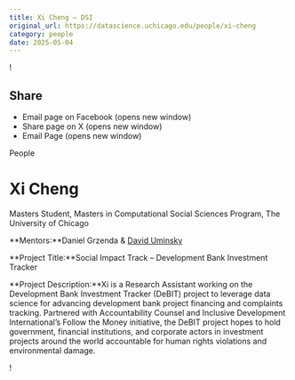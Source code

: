 ```yaml
---
title: Xi Cheng – DSI
original_url: https://datascience.uchicago.edu/people/xi-cheng
category: people
date: 2025-05-04
---
```


<!-- Table-like structure detected -->

!

## Share

* Email page on Facebook (opens new window)
* Share page on X (opens new window)
* Email Page (opens new window)

<!-- Table-like structure detected -->

People

# Xi Cheng

Masters Student, Masters in Computational Social Sciences Program, The University of Chicago

**Mentors:**Daniel Grzenda & [David Uminsky](https://computerscience.uchicago.edu/people/profile/david-uminsky/)

**Project Title:**Social Impact Track – Development Bank Investment Tracker

**Project Description:**Xi is a Research Assistant working on the Development Bank Investment Tracker (DeBIT) project to leverage data science for advancing development bank project financing and complaints tracking. Partnered with Accountability Counsel and Inclusive Development International’s Follow the Money initiative, the DeBIT project hopes to hold government, financial institutions, and corporate actors in investment projects around the world accountable for human rights violations and environmental damage.

!
